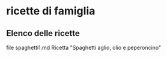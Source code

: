 # ricette di famiglia
## Elenco delle ricette
file spaghetti1.md
Ricetta "Spaghetti aglio, olio e peperoncino"